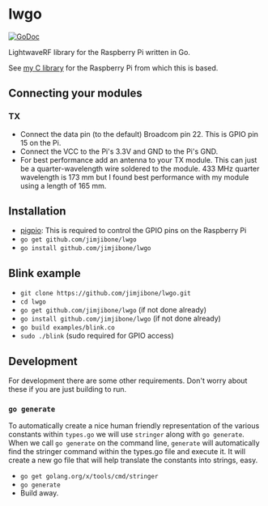 # lwgo

[![GoDoc](https://godoc.org/github.com/jimjibone/lwgo?status.svg)](https://godoc.org/github.com/jimjibone/lwgo)

LightwaveRF library for the Raspberry Pi written in Go.

See [my C library](https://github.com/jimjibone/LightwaveRF) for the Raspberry Pi from which this is based.


## Connecting your modules

### TX

- Connect the data pin (to the default) Broadcom pin 22. This is GPIO pin 15 on the Pi.
- Connect the VCC to the Pi's 3.3V and GND to the Pi's GND.
- For best performance add an antenna to your TX module. This can just be a quarter-wavelength wire soldered to the module. 433 MHz quarter wavelength is 173 mm but I found best performance with my module using a length of 165 mm.


## Installation

- [pigpio](http://abyz.co.uk/rpi/pigpio/download.html): This is required to control the GPIO pins on the Raspberry Pi
- `go get github.com/jimjibone/lwgo`
- `go install github.com/jimjibone/lwgo`


## Blink example

- `git clone https://github.com/jimjibone/lwgo.git`
- `cd lwgo`
- `go get github.com/jimjibone/lwgo` (if not done already)
- `go install github.com/jimjibone/lwgo` (if not done already)
- `go build examples/blink.co`
- `sudo ./blink` (sudo required for GPIO access)


## Development

For development there are some other requirements. Don't worry about these if you are just building to run.

### `go generate`

To automatically create a nice human friendly representation of the various constants within `types.go` we will use `stringer` along with `go generate`. When we call `go generate` on the command line, `generate` will automatically find the stringer command within the types.go file and execute it. It will create a new go file that will help translate the constants into strings, easy.

- `go get golang.org/x/tools/cmd/stringer`
- `go generate`
- Build away.
